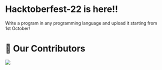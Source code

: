 # Hacktoberfest-22 is here!!
Write a program in any programming language and upload it starting from 1st October!

# :handshake: Our Contributors
<a href="https://github.com/PraSarOG/Hacktoberfest-21/graphs/contributors">
  <img src="https://contrib.rocks/image?repo=PraSarOG/Hacktoberfest-21" />
</a>
